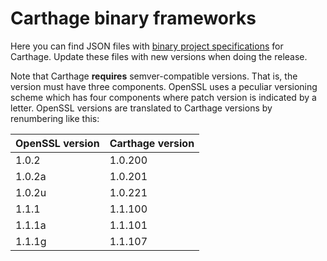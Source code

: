Carthage binary frameworks
==========================

Here you can find JSON files with [binary project specifications][1] for Carthage.
Update these files with new versions when doing the release.

[1]: https://github.com/Carthage/Carthage/blob/master/Documentation/Artifacts.md#binary-project-specification

Note that Carthage **requires** semver-compatible versions.
That is, the version must have three components.
OpenSSL uses a peculiar versioning scheme which has four components
where patch version is indicated by a letter.
OpenSSL versions are translated to Carthage versions by renumbering like this:

| OpenSSL version | Carthage version |
| --------------- | ---------------- |
| 1.0.2           | 1.0.200          |
| 1.0.2a          | 1.0.201          |
| 1.0.2u          | 1.0.221          |
| 1.1.1           | 1.1.100          |
| 1.1.1a          | 1.1.101          |
| 1.1.1g          | 1.1.107          |
